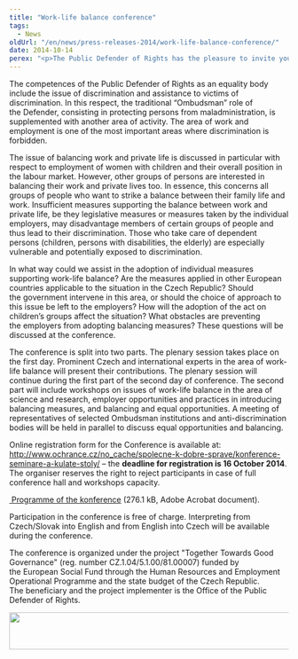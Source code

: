 ```yaml
---
title: "Work-life balance conference"
tags:
  - News
oldUrl: "/en/news/press-releases-2014/work-life-balance-conference/"
date: 2014-10-14
perex: "<p>The Public Defender of Rights has the pleasure to invite you to a conference with international participation „Work-life balance“ held 23rd and 24th October 2014 in the Office of the Public Defender of Rights, Brno.</p>"
---
```


<!-- imported from the old website -->

<p>The competences of the Public Defender of Rights as an equality body include the issue of discrimination and assistance to victims of discrimination. In this respect, the traditional “Ombudsman” role of the Defender, consisting in protecting persons from maladministration, is supplemented with another area of activity. The area of work and employment is one of the most important areas where discrimination is forbidden. </p><p>The issue of balancing work and private life is discussed in particular with respect to employment of women with children and their overall position in the labour market. However, other groups of persons are interested in balancing their work and private lives too. In essence, this concerns all groups of people who want to strike a balance between their family life and work. Insufficient measures supporting the balance between work and private life, be they legislative measures or measures taken by the individual employers, may disadvantage members of certain groups of people and thus lead to their discrimination. Those who take care of dependent persons (children, persons with disabilities, the elderly) are especially vulnerable and potentially exposed to discrimination. </p><p>In what way could we assist in the adoption of individual measures supporting work-life balance? Are the measures applied in other European countries applicable to the situation in the Czech Republic? Should the government intervene in this area, or should the choice of approach to this issue be left to the employers? How will the adoption of the act on children’s groups affect the situation? What obstacles are preventing the employers from adopting balancing measures? These questions will be discussed at the conference.</p><p>The conference is split into two parts. The plenary session takes place on the first day. Prominent Czech and international experts in the area of work-life balance will present their contributions. The plenary session will continue during the first part of the second day of conference. The second part will include workshops on issues of work-life balance in the area of science and research, employer opportunities and practices in introducing balancing measures, and balancing and equal opportunities. A meeting of representatives of selected Ombudsman institutions and anti-discrimination bodies will be held in parallel to discuss equal opportunities and balancing.</p><p>Online registration form for the Conference is available at: <a href="/no_cache/spolecne-k-dobre-sprave/konference-seminare-a-kulate-stoly/">http://www.ochrance.cz/no_cache/spolecne-k-dobre-sprave/konference-seminare-a-kulate-stoly/</a> – the <strong>deadline for registration is 16 October 2014</strong>. The organiser reserves the right to reject participants in case of full conference hall and workshops capacity. </p><p><a title="Opening in a new window" href="/uploads-import/Konference/Konference_2014/Sladovani-pracovniho-zivota-EN.pdf" target="_blank"><img alt="" src="https://www.ochrance.cz/typo3/ext/od_linkdesc/icons/pdf.gif" class="od_linkdesc_icon" /> Programme of the konference</a> (276.1 kB, Adobe Acrobat document).</p><p>Participation in the conference is free of charge. Interpreting from Czech/Slovak into English and from English into Czech will be available during the conference.</p><p>The conference is organized under the project &quot;Together Towards Good Governance&quot; (reg. number CZ.1.04/5.1.00/81.00007) funded by the European Social Fund through the Human Resources and Employment Operational Programme and the state budget of the Czech Republic. The beneficiary and the project implementer is the Office of the Public Defender of Rights.</p><p><img src="https://www.ochrance.cz/uploads/RTEmagicC_esf_eu_13.jpg.jpg" height="67" width="622" alt="" /></p>
